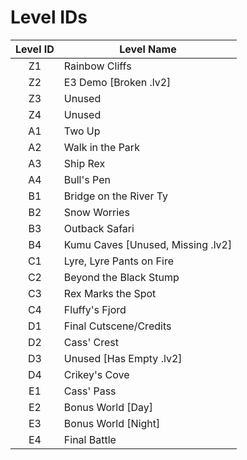 # Level IDs

| Level ID | Level Name
| :-: | -
| Z1 | Rainbow Cliffs
| Z2 | E3 Demo [Broken .lv2]
| Z3 | Unused
| Z4 | Unused
| A1 | Two Up
| A2 | Walk in the Park
| A3 | Ship Rex
| A4 | Bull's Pen
| B1 | Bridge on the River Ty
| B2 | Snow Worries
| B3 | Outback Safari
| B4 | Kumu Caves [Unused, Missing .lv2]
| C1 | Lyre, Lyre Pants on Fire
| C2 | Beyond the Black Stump
| C3 | Rex Marks the Spot
| C4 | Fluffy's Fjord
| D1 | Final Cutscene/Credits
| D2 | Cass' Crest
| D3 | Unused [Has Empty .lv2]
| D4 | Crikey's Cove
| E1 | Cass' Pass
| E2 | Bonus World [Day]
| E3 | Bonus World [Night]
| E4 | Final Battle
